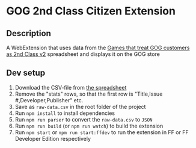 # GOG 2nd Class Citizen Extension

## Description

A WebExtension that uses data from the [Games that treat GOG customers as 2nd Class v2](https://docs.google.com/spreadsheets/d/1zjwUN1mtJdCkgtTDRB2IoFp7PP41fraY-oFNY00fEkI/edit#gid=0) spreadsheet and displays it on the GOG store

## Dev setup

1. Download the CSV-file from [the spreadsheet](https://docs.google.com/spreadsheets/d/1zjwUN1mtJdCkgtTDRB2IoFp7PP41fraY-oFNY00fEkI/edit#gid=0)
2. Remove the "stats" rows, so that the first row is "Title,Issue #,Developer,Publisher" etc.
3. Save as `raw-data.csv` in the root folder of the project
4. Run `npm install` to install dependencies
5. Run `npm run parser` to convert the `raw-data.csv` to `JSON`
6. Run `npm run build` (or `npm run watch`) to build the extension
7. Run `npm start` or `npm run start:ffdev` to run the extension in FF or FF Developer Edition respectively
